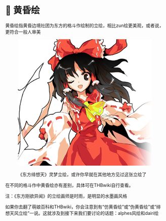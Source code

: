 # 🌇 黄昏绘

黄昏绘指黄昏边境社团为东方的格斗作绘制的立绘，相比zun绘更美观，或者说，更符合一般人审美

<figure><img src="../.gitbook/assets/image (2).png" alt=""><figcaption><p>《东方绯想天》灵梦立绘，或许你早就在其他地方见过这张立绘了</p></figcaption></figure>

在不同的格斗作中黄昏绘亦有差别，具体可在THBwiki自行查看。

注：《东方刚欲异闻》的立绘画师是时雨，是明显的水墨画风格

如果你去翻了萌娘百科和THBwiki，你会注意到有“仿黄昏绘”或“伪黄昏绘”或“绯想天风立绘”一说。这就涉及到接下来我们要讨论的话题：alphes风绘和dairi绘
